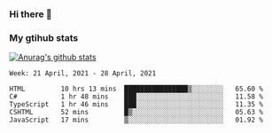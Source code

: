 ### Hi there 👋

### My gtihub stats

[![Anurag's github stats](https://github-readme-stats.vercel.app/api?username=gaozhidong)](https://github.com/gaozhidong/github-readme-stats)

<!--START_SECTION:waka-->
```text
Week: 21 April, 2021 - 28 April, 2021

HTML         10 hrs 13 mins  ████████████████▒░░░░░░░░   65.60 % 
C#           1 hr 48 mins    ███░░░░░░░░░░░░░░░░░░░░░░   11.58 % 
TypeScript   1 hr 46 mins    ███░░░░░░░░░░░░░░░░░░░░░░   11.35 % 
CSHTML       52 mins         █▒░░░░░░░░░░░░░░░░░░░░░░░   05.63 % 
JavaScript   17 mins         ▒░░░░░░░░░░░░░░░░░░░░░░░░   01.92 % 
```
<!--END_SECTION:waka-->